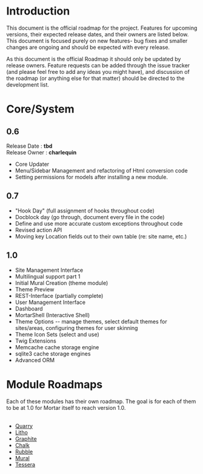 # Introduction #

This document is the official roadmap for the project. Features for upcoming versions, their expected release dates, and their owners are listed below. This document is focused purely on new features- bug fixes and smaller changes are ongoing and should be expected with every release.

As this document is the official Roadmap it should only be updated by release owners. Feature requests can be added through the issue tracker (and please feel free to add any ideas you might have), and discussion of the roadmap (or anything else for that matter) should be directed to the development list.

# Core/System #

## 0.6 ##

Release Date : **tbd**<br>
Release Owner : <b>charlequin</b>

<ul><li>Core Updater<br>
</li><li>Menu/Sidebar Management and refactoring of Html conversion code<br>
</li><li>Setting permissions for models after installing a new module.</li></ul>

<h2>0.7</h2>

<ul><li>"Hook Day" (full assignment of hooks throughout code)<br>
</li><li>Docblock day (go through, document every file in the code)<br>
</li><li>Define and use more accurate custom exceptions throughout code<br>
</li><li>Revised action API<br>
</li><li>Moving key Location fields out to their own table (re: site name, etc.)</li></ul>

<h2>1.0</h2>

<ul><li>Site Management Interface<br>
</li><li>Multilingual support part 1<br>
</li><li>Initial Mural Creation (theme module)<br>
</li><li>Theme Preview<br>
</li><li>REST-Interface (partially complete)<br>
</li><li>User Management Interface<br>
</li><li>Dashboard<br>
</li><li>MortarShell (Interactive Shell)<br>
</li><li>Theme Options -- manage themes, select default themes for sites/areas, configuring themes for user skinning<br>
</li><li>Theme Icon Sets (select and use)<br>
</li><li>Twig Extensions<br>
</li><li>Memcache cache storage engine<br>
</li><li>sqlite3 cache storage engines<br>
</li><li>Advanced ORM</li></ul>

<h1>Module Roadmaps</h1>

Each of these modules has their own roadmap. The goal is for each of them to be at 1.0 for Mortar itself to reach version 1.0.<br>
<br>
<ul><li><a href='roadmapQuarry.md'>Quarry</a>
</li><li><a href='roadmapLitho.md'>Litho</a>
</li><li><a href='roadmapGraphite.md'>Graphite</a>
</li><li><a href='roadmapChalk.md'>Chalk</a>
</li><li><a href='roadmapRubble.md'>Rubble</a>
</li><li><a href='roadmapMural.md'>Mural</a>
</li><li><a href='roadmapTessera.md'>Tessera</a>